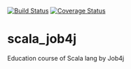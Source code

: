 [![Build Status](https://travis-ci.org/peterarsentev/scala_job4j.svg?branch=master)](https://travis-ci.org/peterarsentev/scala_job4j)
[![Coverage Status](https://coveralls.io/repos/github/peterarsentev/scala_job4j/badge.svg?branch=master)](https://coveralls.io/github/peterarsentev/scala_job4j?branch=master)

# scala_job4j
Education course of Scala lang by Job4j
